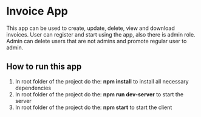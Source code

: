 # Invoice App

This app can be used to create, update, delete, view and download invoices. User can register and start using the app, also there is admin role. Admin can delete users that are not admins and promote regular user to admin.

## How to run this app
1. In root folder of the project do the: **npm install** to install all necessary dependencies
2. In root folder of the project do the: **npm run dev-server** to start the server
3. In root folder of the project do the: **npm start** to start the client